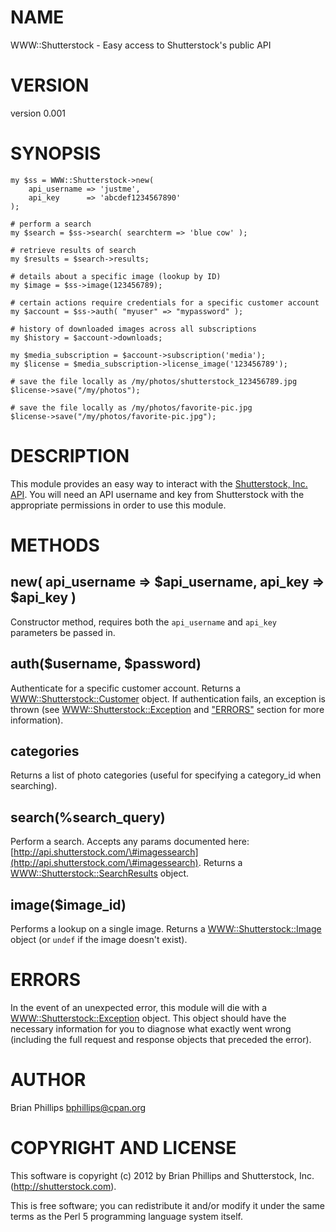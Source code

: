 # NAME

WWW::Shutterstock - Easy access to Shutterstock's public API

# VERSION

version 0.001

# SYNOPSIS

	my $ss = WWW::Shutterstock->new(
		api_username => 'justme',
		api_key      => 'abcdef1234567890'
	);

	# perform a search
	my $search = $ss->search( searchterm => 'blue cow' );

	# retrieve results of search
	my $results = $search->results;

	# details about a specific image (lookup by ID)
	my $image = $ss->image(123456789);

	# certain actions require credentials for a specific customer account
	my $account = $ss->auth( "myuser" => "mypassword" );

	# history of downloaded images across all subscriptions
	my $history = $account->downloads;

	my $media_subscription = $account->subscription('media');
	my $license = $media_subscription->license_image('123456789');

	# save the file locally as /my/photos/shutterstock_123456789.jpg
	$license->save("/my/photos");

	# save the file locally as /my/photos/favorite-pic.jpg
	$license->save("/my/photos/favorite-pic.jpg");

# DESCRIPTION

This module provides an easy way to interact with the [Shutterstock, Inc. API](http://api.shutterstock.com).
You will need an API username and key from Shutterstock with the
appropriate permissions in order to use this module.

# METHODS

## new( api\_username => $api\_username, api\_key => $api\_key )

Constructor method, requires both the `api_username` and `api_key` parameters be passed in.

## auth($username, $password)

Authenticate for a specific customer account.  Returns a
[WWW::Shutterstock::Customer](http://search.cpan.org/perldoc?WWW::Shutterstock::Customer) object.  If authentication fails, an
exception is thrown (see [WWW::Shutterstock::Exception](http://search.cpan.org/perldoc?WWW::Shutterstock::Exception) and ["ERRORS"](#ERRORS)
section for more information).

## categories

Returns a list of photo categories (useful for specifying a category\_id when searching).

## search(%search\_query)

Perform a search.  Accepts any params documented here: [http://api.shutterstock.com/\#imagessearch](http://api.shutterstock.com/\#imagessearch).  Returns a [WWW::Shutterstock::SearchResults](http://search.cpan.org/perldoc?WWW::Shutterstock::SearchResults) object.

## image($image\_id)

Performs a lookup on a single image.  Returns a [WWW::Shutterstock::Image](http://search.cpan.org/perldoc?WWW::Shutterstock::Image) object (or `undef` if the image doesn't exist).

# ERRORS

In the event of an unexpected error, this module will die with a
[WWW::Shutterstock::Exception](http://search.cpan.org/perldoc?WWW::Shutterstock::Exception) object.  This object should have the
necessary information for you to diagnose what exactly went wrong
(including the full request and response objects that preceded the error).

# AUTHOR

Brian Phillips <bphillips@cpan.org>

# COPYRIGHT AND LICENSE

This software is copyright (c) 2012 by Brian Phillips and Shutterstock, Inc. (http://shutterstock.com).

This is free software; you can redistribute it and/or modify it under
the same terms as the Perl 5 programming language system itself.
